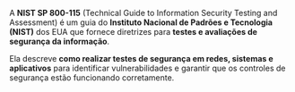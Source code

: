 
A **NIST SP 800-115** (Technical Guide to Information Security Testing and Assessment) é um guia do **Instituto Nacional de Padrões e Tecnologia (NIST)** dos EUA que fornece diretrizes para **testes e avaliações de segurança da informação**.

Ela descreve **como realizar testes de segurança em redes, sistemas e aplicativos** para identificar vulnerabilidades e garantir que os controles de segurança estão funcionando corretamente.
